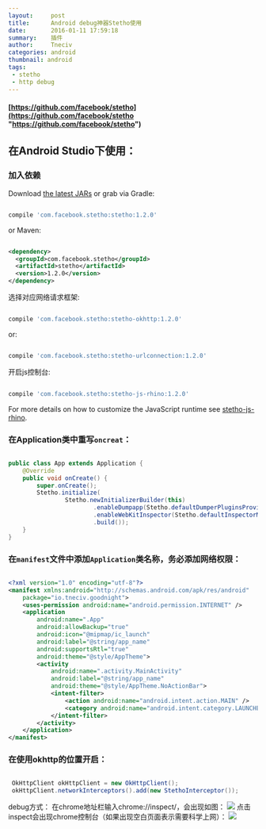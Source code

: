 ```yaml
---
layout:     post
title:      Android debug神器Stetho使用
date:       2016-01-11 17:59:18
summary:    插件
author:     Tneciv
categories: android
thumbnail: android
tags:
 - stetho
 - http debug
---
```




#### [https://github.com/facebook/stetho](https://github.com/facebook/stetho "https://github.com/facebook/stetho")

## 在Android Studio下使用：

### 加入依赖

Download [the latest JARs](https://github.com/facebook/stetho/releases/latest) or grab via Gradle:

```gradle

compile 'com.facebook.stetho:stetho:1.2.0'

```

or Maven:

```xml

<dependency>
  <groupId>com.facebook.stetho</groupId>
  <artifactId>stetho</artifactId>
  <version>1.2.0</version>
</dependency>

```

选择对应网络请求框架:

```gradle

compile 'com.facebook.stetho:stetho-okhttp:1.2.0'

```

or:

```gradle

compile 'com.facebook.stetho:stetho-urlconnection:1.2.0'

```

开启js控制台:

```gradle

compile 'com.facebook.stetho:stetho-js-rhino:1.2.0'

```

For more details on how to customize the JavaScript runtime see [stetho-js-rhino](stetho-js-rhino/).


### 在Application类中重写`oncreat`：


```java

public class App extends Application {
    @Override
    public void onCreate() {
        super.onCreate();
        Stetho.initialize(
                Stetho.newInitializerBuilder(this)
                        .enableDumpapp(Stetho.defaultDumperPluginsProvider(this))
                        .enableWebKitInspector(Stetho.defaultInspectorModulesProvider(this))
                        .build());
    }
}

```

### 在`manifest`文件中添加`Application`类名称，务必添加网络权限：

```xml

<?xml version="1.0" encoding="utf-8"?>
<manifest xmlns:android="http://schemas.android.com/apk/res/android"
    package="io.tneciv.goodnight">
    <uses-permission android:name="android.permission.INTERNET" />
    <application
        android:name=".App"
        android:allowBackup="true"
        android:icon="@mipmap/ic_launch"
        android:label="@string/app_name"
        android:supportsRtl="true"
        android:theme="@style/AppTheme">
        <activity
            android:name=".activity.MainActivity"
            android:label="@string/app_name"
            android:theme="@style/AppTheme.NoActionBar">
            <intent-filter>
                <action android:name="android.intent.action.MAIN" />
                <category android:name="android.intent.category.LAUNCHER" />
            </intent-filter>
        </activity>
    </application>
</manifest>

```

### 在使用okhttp的位置开启：

```java

 OkHttpClient okHttpClient = new OkHttpClient();
 okHttpClient.networkInterceptors().add(new StethoInterceptor());

```

debug方式：
在chrome地址栏输入chrome://inspect/，会出现如图：
![](http://i.imgur.com/LyNcnFS.png)
点击inspect会出现chrome控制台（如果出现空白页面表示需要科学上网）：
![](http://i.imgur.com/mkhD7D7.jpg)

